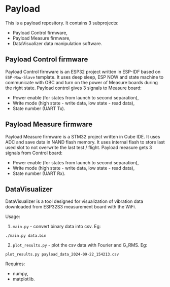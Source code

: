 # Payload

This is a payload repository. It contains 3 subprojects:
 - Payload Control firmware,
 - Payload Measure firmware,
 - DataVisualizer data manipulation software.

## Payload Control firmware

Payload Control firmware is an ESP32 project written in ESP-IDF based on `ESP-Now-Slave` template. It uses deep sleep, ESP NOW and state machine to communicate with OBC and turn on the power of Measure boards during the right state. Payload control gives 3 signals to Measure board:
 - Power enable (for states from launch to second separation),
 - Write mode (high state - write data, low state - read data),
 - State number (UART Tx).

## Payload Measure firmware

Payload Measure firmware is a STM32 project written in Cube IDE. It uses ADC and save data in NAND flash memory. It uses internal flash to store last used slot to not overwrite the last test / flight. Payload measure gets 3 signals from Control board:
 - Power enable (for states from launch to second separation),
 - Write mode (high state - write data, low state - read data),
 - State number (UART Rx).

## DataVisualizer

DataVisualizer is a tool designed for visualization of vibration data downloaded from ESP32S3 measurement board with the WiFi.

Usage:
1. `main.py` - convert binary data into csv. Eg:
```
./main.py data.bin
```
2. `plot_results.py` - plot the csv data with Fourier and G_RMS. Eg:
```
plot_results.py payload_data_2024-09-22_154213.csv
```

Requires:
 - numpy,
 - matplotlib.
